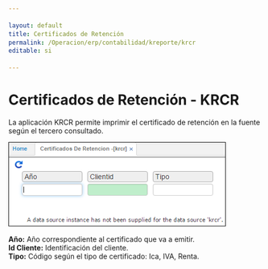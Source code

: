 ```yaml
---

layout: default
title: Certificados de Retención
permalink: /Operacion/erp/contabilidad/kreporte/krcr
editable: si

---
```


# Certificados de Retención - KRCR

La aplicación KRCR permite imprimir el certificado de retención en la fuente según el tercero consultado.  

![](KRCR.png)

**Año:** Año correspondiente al certificado que va a emitir.  
**Id Cliente:** Identificación del cliente.  
**Tipo:** Código según el tipo de certificado: Ica, IVA, Renta.  








